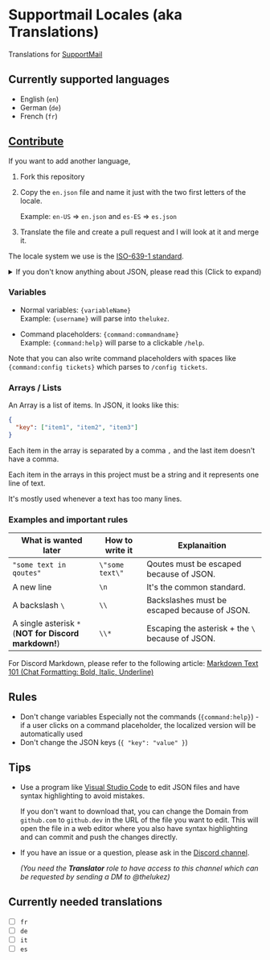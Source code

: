 # Supportmail Locales (aka Translations)

Translations for [SupportMail](https://supportmail.dev)

## Currently supported languages

- English (`en`)
- German (`de`)
- French (`fr`)

## [Contribute](https://github.com//The-LukeZ/supportmail-locales/)

If you want to add another language,

1. Fork this repository
2. Copy the `en.json` file and name it just with the two first letters of the locale.

   Example: `en-US` => `en.json` and `es-ES` => `es.json`

3. Translate the file and create a pull request and I will look at it and merge it.

The locale system we use is the [ISO-639-1 standard](https://www.loc.gov/standards/iso639-2/php/code_list.php).

<details>
<summary>If you don't know anything about JSON, please read this (Click to expand)</summary>

### JSON

JSON is a file format that is used to store data. It's a key-value pair system.

```json
{
  "key": "value"
}
```

In the example above, `key` is the key and `value` is the value.

In this project, we use JSON to store the translations.

### Strings

Strings are a sequence of characters. In JSON, one can not only store strings but also numbers, arrays, and objects.

However, in this project, we only store strings and use objects and arrays to store things.

### (Nested) Objects

Objects are a collection of key-value pairs, marked by curly braces `{}`. _Sidefact: JSON is just an object itself._

```json
{
  "key": {
    "subkey": "value"
  }
}
```

In the example above, `key` is the key and `subkey` is the subkey and `value` is the value.

We can nest JSON objects as much as we want but in this project, we only nest one level except for the `logs` key because it has a lot of subkeys.

</details>

### Variables

- Normal variables: `{variableName}`\
  Example: `{username}` will parse into `thelukez`.

- Command placeholders: `{command:commandname}`\
  Example: `{command:help}` will parse to a clickable `/help`.

Note that you can also write command placeholders with spaces like `{command:config tickets}` which parses to `/config tickets`.

### Arrays / Lists

An Array is a list of items. In JSON, it looks like this:

```json
{
  "key": ["item1", "item2", "item3"]
}
```

Each item in the array is separated by a comma `,` and the last item doesn't have a comma.

Each item in the arrays in this project must be a string and it represents one line of text.

It's mostly used whenever a text has too many lines.

### Examples and important rules

| What is wanted later                                     | How to write it | Explanaition                                     |
| -------------------------------------------------------- | --------------- | ------------------------------------------------ |
| `"some text in qoutes"`                                  | `\"some text\"` | Qoutes must be escaped because of JSON.          |
| A new line                                               | `\n`            | It's the common standard.                        |
| A backslash `\`                                          | `\\`            | Backslashes must be escaped because of JSON.     |
| A single asterisk `*`<br>(**NOT for Discord markdown!**) | `\\*`           | Escaping the asterisk + the `\` because of JSON. |

For Discord Markdown, please refer to the following article: [Markdown Text 101 (Chat Formatting: Bold, Italic, Underline)](https://support.discord.com/hc/en-us/articles/210298617-Markdown-Text-101-Chat-Formatting-Bold-Italic-Underline)

## Rules

- Don't change variables
  Especially not the commands (`{command:help}`) - if a user clicks on a command placeholder, the localized version will be automatically used
- Don't change the JSON keys (`{ "key": "value" }`)

## Tips

- Use a program like [Visual Studio Code](https://code.visualstudio.com/download) to edit JSON files and have syntax highlighting to avoid mistakes.

  If you don't want to download that, you can change the Domain from `github.com` to `github.dev` in the URL of the file you want to edit. This will open the file in a web editor where you also have syntax highlighting and can commit and push the changes directly.

- If you have an issue or a question, please ask in the [Discord channel](https://ptb.discord.com/channels/1064594649668395128/1294623837614379069).

  _(You need the **Translator** role to have access to this channel which can be requested by sending a DM to @thelukez)_

## Currently needed translations

- [ ] `fr`
- [ ] `de`
- [ ] `it`
- [ ] `es`
